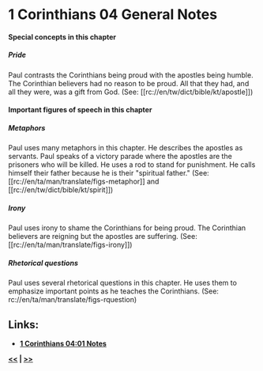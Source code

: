 # 1 Corinthians 04 General Notes

#### Special concepts in this chapter

##### Pride
Paul contrasts the Corinthians being proud with the apostles being humble. The Corinthian believers had no reason to be proud. All that they had, and all they were, was a gift from God. (See: [[rc://en/tw/dict/bible/kt/apostle]])

#### Important figures of speech in this chapter

##### Metaphors
Paul uses many metaphors in this chapter. He describes the apostles as servants. Paul speaks of a victory parade where the apostles are the prisoners who will be killed. He uses a rod to stand for punishment. He calls himself their father because he is their "spiritual father." (See: [[rc://en/ta/man/translate/figs-metaphor]] and [[rc://en/tw/dict/bible/kt/spirit]])

##### Irony
Paul uses irony to shame the Corinthians for being proud. The Corinthian believers are reigning but the apostles are suffering. (See: [[rc://en/ta/man/translate/figs-irony]])

##### Rhetorical questions
Paul uses several rhetorical questions in this chapter. He uses them to emphasize important points as he teaches the Corinthians. (See: rc://en/ta/man/translate/figs-rquestion)

## Links:

* __[1 Corinthians 04:01 Notes](./01.md)__

__[<<](../03/intro.md) | [>>](../05/intro.md)__
